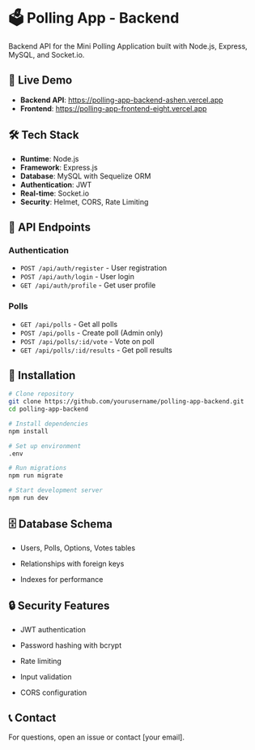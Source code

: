 # 🗳️ Polling App - Backend

Backend API for the Mini Polling Application built with Node.js, Express, MySQL, and Socket.io.

## 🚀 Live Demo

- **Backend API**: https://polling-app-backend-ashen.vercel.app
- **Frontend**: https://polling-app-frontend-eight.vercel.app

## 🛠 Tech Stack

- **Runtime**: Node.js
- **Framework**: Express.js
- **Database**: MySQL with Sequelize ORM
- **Authentication**: JWT
- **Real-time**: Socket.io
- **Security**: Helmet, CORS, Rate Limiting

## 📡 API Endpoints

### Authentication

- `POST /api/auth/register` - User registration
- `POST /api/auth/login` - User login
- `GET /api/auth/profile` - Get user profile

### Polls

- `GET /api/polls` - Get all polls
- `POST /api/polls` - Create poll (Admin only)
- `POST /api/polls/:id/vote` - Vote on poll
- `GET /api/polls/:id/results` - Get poll results

## 🔧 Installation

```bash
# Clone repository
git clone https://github.com/yourusername/polling-app-backend.git
cd polling-app-backend

# Install dependencies
npm install

# Set up environment
.env

# Run migrations
npm run migrate

# Start development server
npm run dev
```

🗄️ Database Schema
-------------------

- Users, Polls, Options, Votes tables

- Relationships with foreign keys

- Indexes for performance

🔒 Security Features
--------------------

- JWT authentication

- Password hashing with bcrypt

- Rate limiting

- Input validation

- CORS configuration

📞 Contact
----------

For questions, open an issue or contact \[your email\].
